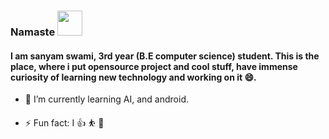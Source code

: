 ### Namaste <img src="https://media.giphy.com/media/UrbB6EeWFB7rQbHg8w/giphy.gif" width="40" height="40"/>
#### I am sanyam swami, 3rd year (B.E computer science) student. This is the place, where i put opensource project and cool stuff, have immense curiosity of learning new technology and working on it 😄.
* 🌱 I’m currently learning AI, and android.
- ⚡ Fun fact: I :+1: :bouncing_ball_person: :basketball:
<!--
**SanyamSwami123/SanyamSwami123** is a ✨ _special_ ✨ repository because its `README.md` (this file) appears on your GitHub profile.

Here are some ideas to get you started:

- 🔭 I’m currently working on ...
- 🌱 I’m currently learning ...
- 👯 I’m looking to collaborate on ...
- 🤔 I’m looking for help with ...
- 💬 Ask me about ...
- 📫 How to reach me: ...
- 😄 Pronouns: ...
- ⚡ Fun fact: ...
-->
